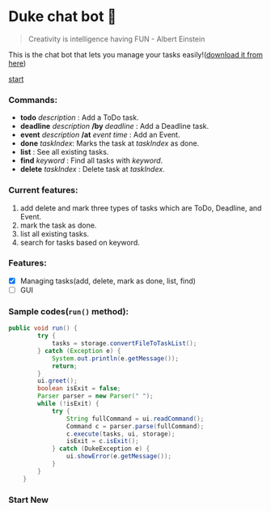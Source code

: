 # Duke chat bot :robot:

>Creativity is intelligence having FUN - Albert Einstein

This is the chat bot that lets you manage your tasks easily!([download it from here](https://github.com/LuoZhijie-tom/ip.git))

[start](#start-new)

### Commands:
* __todo__ *description* : Add a ToDo task.
* __deadline__ *description* __/by__ *deadline* : Add a Deadline task.
* __event__ *description* __/at__ *event time* : Add an Event.
* __done__ *taskIndex*: Marks the task at *taskIndex* as done.
* __list__ : See all existing tasks.
* __find__ *keyword* : Find all tasks with *keyword*.
* __delete__ *taskIndex* : Delete task at *taskIndex*.

### Current features:
1. add delete and mark three types of tasks which are ToDo, Deadline, and Event.
2. mark the task as done.
3. list all existing tasks.
4. search for tasks based on keyword.

### Features:
- [X] Managing tasks(add, delete, mark as done, list, find)
- [ ] GUI

### Sample codes(`run()` method):
```java
public void run() {
        try {
            tasks = storage.convertFileToTaskList();
        } catch (Exception e) {
            System.out.println(e.getMessage());
            return;
        }
        ui.greet();
        boolean isExit = false;
        Parser parser = new Parser(" ");
        while (!isExit) {
            try {
                String fullCommand = ui.readCommand();
                Command c = parser.parse(fullCommand);
                c.execute(tasks, ui, storage);
                isExit = c.isExit();
            } catch (DukeException e) {
                ui.showError(e.getMessage());
            }
        }
    }
```
### Start New
